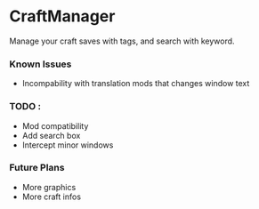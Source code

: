 # CraftManager
Manage your craft saves with tags, and search with keyword.



### Known Issues

- Incompability with translation mods that changes window text



### TODO :

- Mod compatibility
- Add search box
- Intercept minor windows

### Future Plans

- More graphics
- More craft infos
